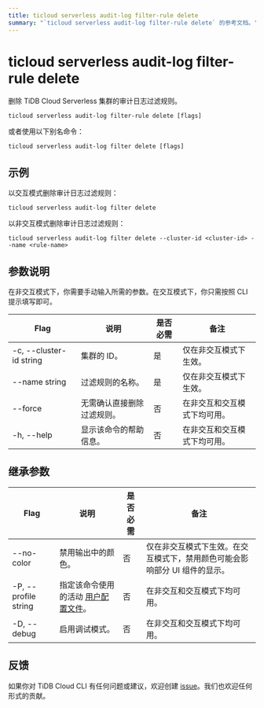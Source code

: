 ```yaml
---
title: ticloud serverless audit-log filter-rule delete
summary: "`ticloud serverless audit-log filter-rule delete` 的参考文档。"
---
```


# ticloud serverless audit-log filter-rule delete

删除 TiDB Cloud Serverless 集群的审计日志过滤规则。

```shell
ticloud serverless audit-log filter-rule delete [flags]
```

或者使用以下别名命令：

```shell
ticloud serverless audit-log filter delete [flags]
```

## 示例

以交互模式删除审计日志过滤规则：

```shell
ticloud serverless audit-log filter delete
```

以非交互模式删除审计日志过滤规则：

```shell
ticloud serverless audit-log filter delete --cluster-id <cluster-id> --name <rule-name>
```

## 参数说明

在非交互模式下，你需要手动输入所需的参数。在交互模式下，你只需按照 CLI 提示填写即可。

| Flag                    | 说明                                               | 是否必需 | 备注                                               |
|-------------------------|----------------------------------------------------|----------|----------------------------------------------------|
| -c, --cluster-id string | 集群的 ID。                                        | 是       | 仅在非交互模式下生效。                            |
| --name string           | 过滤规则的名称。                                   | 是       | 仅在非交互模式下生效。                            |
| --force                 | 无需确认直接删除过滤规则。                         | 否       | 在非交互和交互模式下均可用。                      |
| -h, --help              | 显示该命令的帮助信息。                             | 否       | 在非交互和交互模式下均可用。                      |

## 继承参数

| Flag                 | 说明                                                                                  | 是否必需 | 备注                                                                                   |
|----------------------|---------------------------------------------------------------------------------------|----------|----------------------------------------------------------------------------------------|
| --no-color           | 禁用输出中的颜色。                                                                    | 否       | 仅在非交互模式下生效。在交互模式下，禁用颜色可能会影响部分 UI 组件的显示。             |
| -P, --profile string | 指定该命令使用的活动 [用户配置文件](/tidb-cloud/cli-reference.md#user-profile)。      | 否       | 在非交互和交互模式下均可用。                                                          |
| -D, --debug          | 启用调试模式。                                                                        | 否       | 在非交互和交互模式下均可用。                                                          |

## 反馈

如果你对 TiDB Cloud CLI 有任何问题或建议，欢迎创建 [issue](https://github.com/tidbcloud/tidbcloud-cli/issues/new/choose)。我们也欢迎任何形式的贡献。
